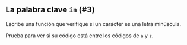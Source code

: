 ## La palabra clave `in` (#3)

Escribe una función que verifique si un carácter es una letra minúscula.

<div class="hint">

Prueba para ver si su código está entre los códigos de `a` y `z`.

</div>